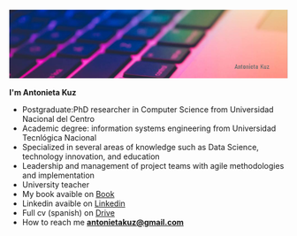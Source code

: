 
![](assets/portada.png)

**I'm Antonieta Kuz**
- Postgraduate:PhD researcher in Computer Science from Universidad Nacional del Centro
- Academic degree: information systems engineering from Universidad Tecnlógica Nacional
- Specialized in several areas of knowledge such as Data Science, technology innovation, and education
- Leadership and management of project teams with agile methodologies and implementation
- University teacher
- My book avaible on [Book](https://https://books.google.com.ar/books?id=G9qLDwAAQBAJ&printsec=frontcover&redir_esc=y#v=onepage&q&f=false)
- Linkedin avaible on [Linkedin](https://https://www.linkedin.com/in/antonietakuz/)
- Full cv (spanish) on [Drive](https://drive.google.com/file/d/1Dai9vpjOFAk4rBVdIC9mQXKaVgJJfVI9/view?usp=sharing)
- How to reach me **antonietakuz@gmail.com**



